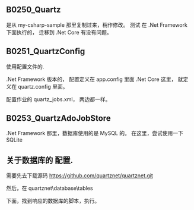 


## B0250_Quartz
是从 my-csharp-sample 那里复制过来，稍作修改。
测试 在 .Net Framework 下面执行的， 迁移到 .Net Core 有没有问题。



## B0251_QuartzConfig

使用配置文件的.

.Net Framework 版本的， 配置定义在  app.config 里面
.Net Core 这里， 就定义在 quartz.config 里面。

配置作业的  quartz_jobs.xml，  两边都一样。




## B0253_QuartzAdoJobStore

.Net Framework 那里，数据库使用的是 MySQL 的。
在这里，尝试使用一下 SQLite





## 关于数据库的 配置.
需要先去下载源码
https://github.com/quartznet/quartznet.git


然后，在 
quartznet\database\tables

下面，找到响应的数据库的脚本，执行。



